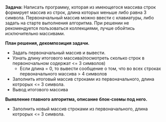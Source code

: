 **Задача:** 
Написать программу, которая из имеющегося массива строк формирует массив из строк, длина которых меньше либо равна 3 символа. Первоначальный массив можно ввести с клавиатуры, либо задать на старте выполнения алгоритма. При решении не рекомендуется пользоваться коллекциями, лучше обойтись исключительно массивами.

**План решения, декомпозиция задачи.**

- Задать первоначальный массив и вывести.
- Узнать длину итогового массива(посмотреть сколько строк в первоночальном содержат <= 3 символов)
    - Если длина = 0, то вывести сообщение о том, что во всех строках первоначального массива > 4 символов
- Заполнить итоговый массив строками из первоначального, длина котрорых <= 3 символа.
- Вывод итогового массива

**Выявление главного алгоритма, описание блок-схемы под него.**
 - Заполнить новый массив строками из первоначального, длина котрорых <= 3 символа.